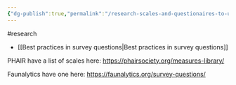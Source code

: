 ```yaml
---
{"dg-publish":true,"permalink":"/research-scales-and-questionaires-to-use-in-animal-advo-research-surveys/","created":"2025-10-23T17:42:43.314+01:00","updated":"2025-10-23T18:06:08.667+01:00"}
---
```


#research 

- [[Best practices in survey questions\|Best practices in survey questions]]

PHAIR have a list of scales here: https://phairsociety.org/measures-library/

Faunalytics have one here: https://faunalytics.org/survey-questions/ 
